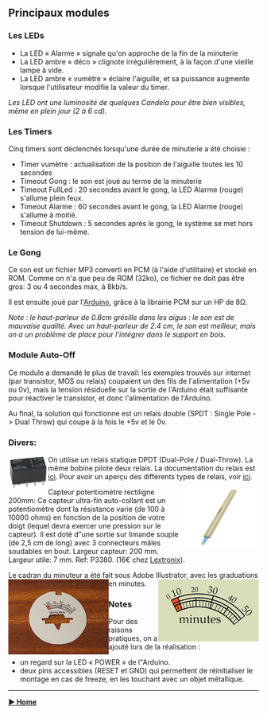 ## Principaux modules

### Les LEDs

- La LED « Alarme » signale qu'on approche de la fin de la minuterie
- La LED ambre « déco » clignote irrégulièrement, à la façon d'une vieille lampe à vide.
- La LED ambre « vumètre » éclaire l'aiguille, et sa puissance augmente lorsque l'utilisateur modifie la valeur du timer.

_Les LED ont une luminosité de quelques Candela pour être bien visibles, même en plein jour (2 à 6 cd)._

### Les Timers

Cinq timers sont déclenchés lorsqu&#39;une durée de minuterie a été choisie :

- Timer vumètre : actualisation de la position de l&#39;aiguille toutes les 10 secondes
- Timeout Gong : le son est joué au terme de la minuterie
- Timeout FullLed : 20 secondes avant le gong, la LED Alarme (rouge) s&#39;allume plein feux.
- Timeout Alarme : 60 secondes avant le gong, la LED Alarme (rouge) s&#39;allume à moitié.
- Timeout Shutdown : 5 secondes après le gong, le système se met hors tension de lui-même.

### Le Gong

Ce son est un fichier MP3 converti en PCM (à l'aide d'utilitaire) et stocké en ROM. Comme on n'a que peu de ROM (32ko), ce fichier ne doit pas être gros: 3 ou 4 secondes max, à 8kb/s.

Il est ensuite joué par l'[Arduino](../ArduinoProMini-pinout.png), grâce à la librairie PCM sur un HP de 8Ω.

_Note : le haut-parleur de 0.8cm grésille dans les aigus : le son est de mauvaise qualité. Avec un haut-parleur de 2.4 cm, le son est meilleur, mais on a un problème de place pour l&#39;intégrer dans le support en bois._

### Module Auto-Off

Ce module a demandé le plus de travail: les exemples trouvés sur internet (par transistor, MOS ou relais) coupaient un des fils de l'alimentation (+5v ou 0v), mais la tension résiduelle sur la sortie de l'Arduino était suffisante pour réactiver le transistor, et donc l'alimentation de l'Arduino.

Au final, la solution qui fonctionne est un relais double (SPDT : Single Pole -&gt; Dual Throw) qui coupe à la fois le +5v et le 0v.

### Divers:

<img src="../images/omron-dpdt.png" width="80" align="left"/> On utilise un relais statique DPDT (Dual-Pole / Dual-Throw). La même bobine pilote deux relais. La documentation du relais est [ici](../HFD4_relay.pdf). Pour avoir un aperçu  des différents types de relais, voir [ici](https://www.astuces-pratiques.fr/electronique/le-relais-principe-de-fonctionnement).
  
<img src="../images/potentiometre.png" width="160" align="right"/> Capteur potentiomètre rectiligne 200mm: Ce capteur ultra-fin auto-collant est un potentiomètre dont la résistance varie (de 100 à 10000 ohms) en fonction de la position de votre doigt (lequel devra exercer une pression sur le capteur). Il est doté d"une sortie sur limande souple (de 2,5 cm de long) avec 3 connecteurs mâles soudables en bout. Largeur capteur: 200 mm. Largeur utile: 7 mm. Ref: P3380. (16€ chez [Lextronix](http://www.lextronic.fr/P3290-capteur-potentiometre-rectiligne-100-mm.html)).


Le cadran du minuteur a été fait sous Adobe Illustrator, avec les graduations en minutes.
<img src="../images/cadran-1.png" width="40%" align="left"/> 
<img src="../images/cadran-2.png" width="40%" align="right"/> 

### Notes

Pour des raisons pratiques, on a ajouté lors de la réalisation :
- un regard sur la LED « POWER » de  l"Arduino.
- deux pins accessibles (RESET et GND) qui permettent de réinitialiser le montage en cas de freeze, en les touchant avec un objet métallique.

------

**[► Home](../index.md)**